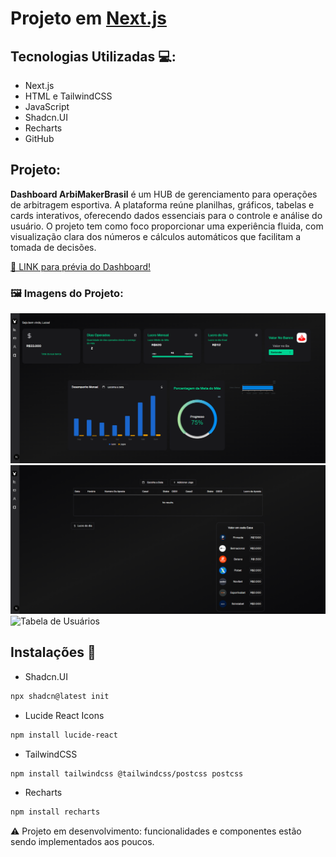 # Projeto em [Next.js](https://nextjs.org)

## Tecnologias Utilizadas 💻:

- Next.js
- HTML e TailwindCSS
- JavaScript
- Shadcn.UI
- Recharts 
- GitHub

## Projeto:

**Dashboard ArbiMakerBrasil** é um HUB de gerenciamento para operações de arbitragem esportiva. A plataforma reúne planilhas, gráficos, tabelas e cards interativos, oferecendo dados essenciais para o controle e análise do usuário. O projeto tem como foco proporcionar uma experiência fluida, com visualização clara dos números e cálculos automáticos que facilitam a tomada de decisões.

[🔗 LINK para prévia do Dashboard!](https://youtu.be/F52lYQiOvwU)

### 🖼️ Imagens do Projeto:

![Painel Principal](./public/fotos/Dashboard-painel.png)
![Tabela de Jogos](./public/fotos/Dashboard-jogos.png)
![Tabela de Usuários](./public/fotos/Dashboard-usuários.png)

## Instalações 🚀

- Shadcn.UI
```bash
npx shadcn@latest init
```
- Lucide React Icons
```bash
npm install lucide-react
```
- TailwindCSS
```bash
npm install tailwindcss @tailwindcss/postcss postcss
```
- Recharts
```bash
npm install recharts
```

⚠️ Projeto em desenvolvimento: funcionalidades e componentes estão sendo implementados aos poucos.